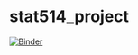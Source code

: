 # stat514_project
[![Binder](https://mybinder.org/badge_logo.svg)](https://mybinder.org/v2/gh/venomj26/stat514_project/HEAD)
